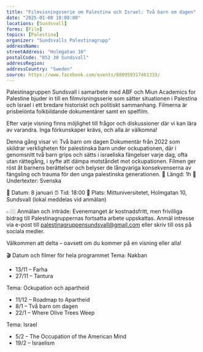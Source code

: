```yaml
---
title: "Filmvisningsserie om Palestina och Israel: Två barn om dagen"
date: "2025-01-08 18:00:00"
locations: [Sundsvall]
forms: [Film]
topics: [Palestina]
organizer: "Sundsvalls Palestinagrupp"
addressName: 
streetAddress: "Holmgatan 10"
postalCode: "852 30 Sundsvall"
addressRegion:
addressCountry: "Sweden"
source: https://www.facebook.com/events/880959317461333/
---
```

Palestinagruppen Sundsvall i samarbete med ABF och Miun Academics for Palestine bjuder in till en filmvisningsserie som sätter situationen i Palestina och Israel i ett bredare historiskt och politiskt sammanhang. Filmerna är prisbelönta folkbildande dokumentärer samt en spelfilm.

Efter varje visning finns möjlighet till frågor och diskussioner där vi kan lära av varandra. Inga förkunskaper krävs, och alla är välkomna!

Denna gång visar vi: Två barn om dagen
Dokumentär från 2022 som skildrar verkligheten för palestinska barn under ockupationen, där i genomsnitt två barn grips och sätts i israeliska fängelser varje dag, ofta utan rättegång, i syfte att dämpa motståndet mot ockupationen. Filmen ger röst åt barnens berättelser och belyser de långvariga konsekvenserna av fängsling och trauma för den unga palestinska generationen.
🎥 Längd: 1h
💬 Undertexter: Svenska

📅 Datum: 8 januari
⏰ Tid: 18:00
📍 Plats: Mittuniversitetet, Holmgatan 10, Sundsvall (lokal meddelas vid anmälan)

👉🏼 Anmälan och inträde: Evenemanget är kostnadsfritt, men frivilliga bidrag till Palestinagruppernas fortsatta arbete uppskattas. Anmäl intresse via e-post till palestinagruppensundsvall@gmail.com eller skriv till oss på sociala medier.

Välkommen att delta – oavsett om du kommer på en visning eller alla!

🎬 Datum och filmer för hela programmet
Tema: Nakban
* 13/11 – Farha
* 27/11 – Tantura

Tema: Ockupation och apartheid
* 11/12 – Roadmap to Apartheid
* 8/1 – Två barn om dagen
* 22/1 – Where Olive Trees Weep

Tema: Israel
* 5/2 – The Occupation of the American Mind
* 19/2 – Israelism
